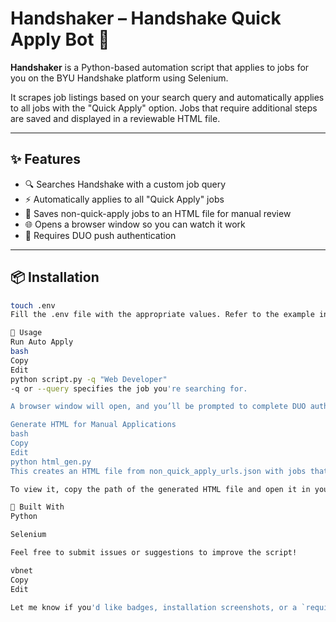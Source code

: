 # Handshaker – Handshake Quick Apply Bot 🤖

**Handshaker** is a Python-based automation script that applies to jobs for you on the BYU Handshake platform using Selenium.

It scrapes job listings based on your search query and automatically applies to all jobs with the "Quick Apply" option. Jobs that require additional steps are saved and displayed in a reviewable HTML file.

---

## ✨ Features

- 🔍 Searches Handshake with a custom job query
- ⚡ Automatically applies to all "Quick Apply" jobs
- 📝 Saves non-quick-apply jobs to an HTML file for manual review
- 🌐 Opens a browser window so you can watch it work
- 🔐 Requires DUO push authentication

---

## 📦 Installation

```bash
touch .env
Fill the .env file with the appropriate values. Refer to the example in .env.example.

🚀 Usage
Run Auto Apply
bash
Copy
Edit
python script.py -q "Web Developer"
-q or --query specifies the job you're searching for.

A browser window will open, and you’ll be prompted to complete DUO authentication.

Generate HTML for Manual Applications
bash
Copy
Edit
python html_gen.py
This creates an HTML file from non_quick_apply_urls.json with jobs that couldn't be auto-applied.

To view it, copy the path of the generated HTML file and open it in your browser.

🧰 Built With
Python

Selenium

Feel free to submit issues or suggestions to improve the script!

vbnet
Copy
Edit

Let me know if you'd like badges, installation screenshots, or a `requirements.txt` mention added.
